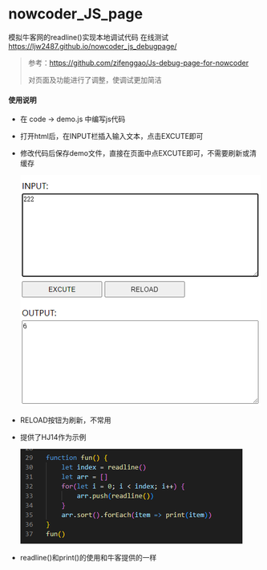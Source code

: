 # nowcoder_JS_page
模拟牛客网的readline()实现本地调试代码 
<a src="https://ljw2487.github.io/nowcoder_js_debugpage/">在线测试</a> https://ljw2487.github.io/nowcoder_js_debugpage/
> 参考：https://github.com/zifenggao/Js-debug-page-for-nowcoder
>
> 对页面及功能进行了调整，使调试更加简洁

#### 使用说明
* 在 code -> demo.js 中编写js代码
* 打开html后，在INPUT栏插入输入文本，点击EXCUTE即可
* 修改代码后保存demo文件，直接在页面中点EXCUTE即可，不需要刷新或清缓存

  <img src="./readme_pic/image-20220621233831734.png"/>

* RELOAD按钮为刷新，不常用
* 提供了HJ14作为示例

  <img src="./readme_pic/2.png"/>

* readline()和print()的使用和牛客提供的一样
